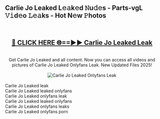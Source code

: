 <h2>Carlie Jo Leaked L𝚎𝚊k𝚎d 𝙽u𝚍𝚎s - Parts-vgL 𝚅𝚒d𝚎o 𝙻𝚎𝚊ks - Hot N𝚎w 𝙿hotos </h2>
<br>
<div align="center">
<h2><a href="https://213.232.235.80/live/video.php?q=carlie-jo-leaked" rel="nofollow">🔴 CLICK HERE 🌐==►► Carlie Jo Leaked Leak</a></h2>
<br>
Get Carlie Jo Leaked and all content. Now you can access all videos and pictures of Carlie Jo Leaked Onlyfans Leak. New Updated Files 2025!
<br>
<br>
<a href="https://213.232.235.80/live/video.php?q=carlie-jo-leaked" rel="nofollow" data-target="animated-image.originalLink"><img src="https://i.imgur.com/1EjSzPs.png" alt="Carlie Jo Leaked Onlyfans Leak" style="max-width: 100%; display: inline-block;" data-target="animated-image.originalImage"></a>
</div>
<br>
Carlie Jo Leaked leak<br>
Carlie Jo Leaked leaked onlyfans<br>
Carlie Jo Leaked onlyfans leak<br>
Carlie Jo Leaked leaked onlyfans<br>
Carlie Jo Leaked onlyfans leaks<br>
Carlie Jo Leaked onlyfans porn
